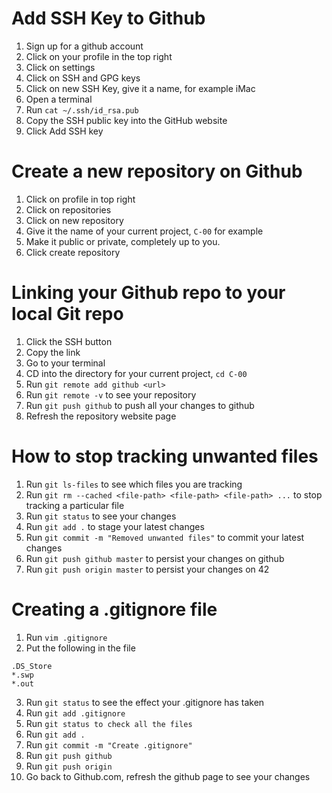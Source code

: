 # Add SSH Key to Github
1. Sign up for a github account
2. Click on your profile in the top right
3. Click on settings
4. Click on SSH and GPG keys
5. Click on new SSH Key, give it a name, for example iMac
6. Open a terminal
7. Run `cat ~/.ssh/id_rsa.pub`
8. Copy the SSH public key into the GitHub website
9. Click Add SSH key

# Create a new repository on Github
1. Click on profile in top right
2. Click on repositories
3. Click on new repository
4. Give it the name of your current project, `C-00` for example
5. Make it public or private, completely up to you.
6. Click create repository

# Linking your Github repo to your local Git repo
1. Click the SSH button
2. Copy the link
3. Go to your terminal
4. CD into the directory for your current project, `cd C-00`
5. Run `git remote add github <url>`
6. Run `git remote -v` to see your repository
7. Run `git push github` to push all your changes to github
8. Refresh the repository website page

# How to stop tracking unwanted files
1. Run `git ls-files` to see which files you are tracking
2. Run `git rm --cached <file-path> <file-path> <file-path> ...` to stop tracking a particular file
3. Run `git status` to see your changes
4. Run `git add .` to stage your latest changes
5. Run `git commit -m "Removed unwanted files"` to commit your latest changes
6. Run `git push github master` to persist your changes on github
7. Run `git push origin master` to persist your changes on 42

# Creating a .gitignore file
1. Run `vim .gitignore`
2. Put the following in the file
```
.DS_Store
*.swp
*.out
```
3. Run `git status` to see the effect your .gitignore has taken
4. Run `git add .gitignore`
5. Run `git status to check all the files`
6. Run `git add .`
7. Run `git commit -m "Create .gitignore"`
8. Run `git push github`
9. Run `git push origin`
10. Go back to Github.com, refresh the github page to see your changes
